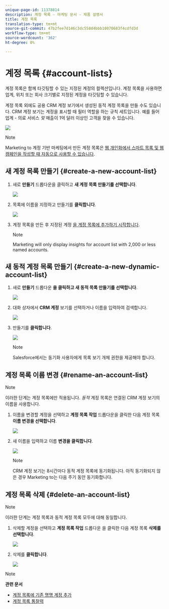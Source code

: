 ```yaml
---
unique-page-id: 11378814
description: 계정 목록 - 마케팅 문서 - 제품 설명서
title: 계정 목록
translation-type: tm+mt
source-git-commit: 47b2fee7d146c3dc558d4bbb10070683f4cdfd3d
workflow-type: tm+mt
source-wordcount: '362'
ht-degree: 0%

---
```



# 계정 목록 {#account-lists}

계정 목록은 함께 타깃팅할 수 있는 지정된 계정의 컬렉션입니다. 계정 목록을 사용하면 업계, 위치 또는 회사 크기별로 지정된 계정을 타깃팅할 수 있습니다.

계정 목록 외에도 공용 CRM 계정 보기에서 생성된 동적 계정 목록을 만들 수도 있습니다. CRM 계정 보기는 계정을 표시할 때 필터 역할을 하는 규칙 세트입니다. 예를 들어 업계 - 의료 서비스 *및* 매출이 1억 달러 이상인 고객을 찾을 수 있습니다.

![](assets/one.png)

>[!NOTE]
>
>Marketing to 계정 기반 마케팅에서 만든 계정 목록은 [웹 개인화에서 스마트 목록 및 웹 캠페인을 작성할 때 자동으로 사용할 수 있습니다](http://docs.marketo.com/display/DOCS/RTP+Segments).

## 새 계정 목록 만들기 {#create-a-new-account-list}

1. 새로 **만들기** 드롭다운을 클릭하고 **새 계정 목록 만들기를 선택합니다**.

   ![](assets/1a.png)

1. 목록에 이름을 지정하고 만들기를 **클릭합니다**.

   ![](assets/three-0.png)

1. 계정 목록을 만든 후 지정된 계정 [을 계정 목록에 추가하기 시작합니다](http://docs.marketo.com/display/DOCS/Add+an+Existing+Named+Account+to+an+Account+List).

   >[!NOTE]
   >
   >Marketing will only display insights for account list with 2,000 or less named accounts.

## 새 동적 계정 목록 만들기 {#create-a-new-dynamic-account-list}

1. 새로 **만들기** 드롭다운 **을 클릭하고 새 동적 목록 만들기를 선택합니다**.

   ![](assets/1.png)

1. 대화 상자에서 **CRM 계정** 보기를 선택하거나 이름을 입력하여 검색합니다.

   ![](assets/image2017-7-18-9-48-23.png)

1. 만들기를 **클릭합니다**.

   ![](assets/step4.jpg)

   >[!NOTE]
   >
   >Salesforce에서는 동기화 사용자에게 목록 보기 개체 권한을 제공해야 합니다.

## 계정 목록 이름 변경 {#rename-an-account-list}

>[!NOTE]
>
>이러한 단계는 계정 목록에만 적용됩니다. *동적* 계정 목록은 연결된 CRM 계정 보기의 이름을 사용합니다.

1. 이름을 변경할 계정을 선택하고 **계정 목록 작업** 드롭다운을 클릭한 다음 계정 목록 **이름 변경을 선택합니다**.

   ![](assets/three.png)

1. 새 이름을 입력하고 이름 **변경을 클릭합니다**.

   ![](assets/four.png)

   >[!NOTE]
   >
   >CRM 계정 보기는 8시간마다 동적 계정 목록에 동기화됩니다. 아직 동기화되지 않은 경우 Marketing to는 다음 주기 동안 동기화합니다.

## 계정 목록 삭제 {#delete-an-account-list}

>[!NOTE]
>
>이러한 단계는 계정 목록과 동적 계정 목록 모두에 대해 동일합니다.

1. 삭제할 계정을 선택하고 **계정 목록 작업** 드롭다운 을 클릭한 다음 계정 목록 **삭제를 선택합니다**.

   ![](assets/five.png)

1. 삭제를 **클릭합니다**.

   ![](assets/six.png)

>[!NOTE]
>
>**관련 문서**
>
>* [계정 목록에 기존 명명 계정 추가](named-accounts/add-an-existing-named-account-to-an-account-list.md)
>* [계정 목록 통찰력](../../../product-docs/account-based-marketing/measure/account-list-insights.md)

>



